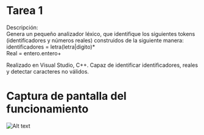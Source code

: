 # Tarea 1

Descripción: </br>
Genera un pequeño analizador léxico, que identifique los siguientes tokens (identificadores y números reales) construidos de la siguiente manera: </br>
identificadores = letra(letra|digito)* </br>
Real = entero.entero+  </br>

Realizado en Visual Studio, C++.
Capaz de identificar identificadores, reales y detectar caracteres no válidos.

# Captura de pantalla del funcionamiento

![Alt text](https://github.com/pescamill/Traductores_de_Lenguaje_II/blob/master/Pr%C3%A1cticas/Tarea_1/captura.png)
